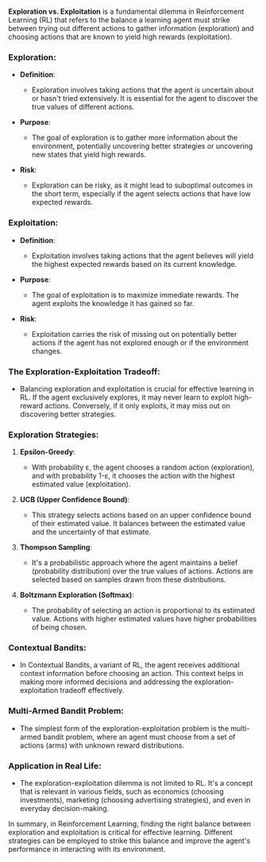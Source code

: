 **Exploration vs. Exploitation** is a fundamental dilemma in Reinforcement Learning (RL) that refers to the balance a learning agent must strike between trying out different actions to gather information (exploration) and choosing actions that are known to yield high rewards (exploitation).

### Exploration:

- **Definition**:
  - Exploration involves taking actions that the agent is uncertain about or hasn't tried extensively. It is essential for the agent to discover the true values of different actions.

- **Purpose**:
  - The goal of exploration is to gather more information about the environment, potentially uncovering better strategies or uncovering new states that yield high rewards.

- **Risk**:
  - Exploration can be risky, as it might lead to suboptimal outcomes in the short term, especially if the agent selects actions that have low expected rewards.

### Exploitation:

- **Definition**:
  - Exploitation involves taking actions that the agent believes will yield the highest expected rewards based on its current knowledge.

- **Purpose**:
  - The goal of exploitation is to maximize immediate rewards. The agent exploits the knowledge it has gained so far.

- **Risk**:
  - Exploitation carries the risk of missing out on potentially better actions if the agent has not explored enough or if the environment changes.

### The Exploration-Exploitation Tradeoff:

- Balancing exploration and exploitation is crucial for effective learning in RL. If the agent exclusively explores, it may never learn to exploit high-reward actions. Conversely, if it only exploits, it may miss out on discovering better strategies.

### Exploration Strategies:

1. **Epsilon-Greedy**:
   - With probability ε, the agent chooses a random action (exploration), and with probability 1-ε, it chooses the action with the highest estimated value (exploitation).

2. **UCB (Upper Confidence Bound)**:
   - This strategy selects actions based on an upper confidence bound of their estimated value. It balances between the estimated value and the uncertainty of that estimate.

3. **Thompson Sampling**:
   - It's a probabilistic approach where the agent maintains a belief (probability distribution) over the true values of actions. Actions are selected based on samples drawn from these distributions.

4. **Boltzmann Exploration (Softmax)**:
   - The probability of selecting an action is proportional to its estimated value. Actions with higher estimated values have higher probabilities of being chosen.

### Contextual Bandits:

- In Contextual Bandits, a variant of RL, the agent receives additional context information before choosing an action. This context helps in making more informed decisions and addressing the exploration-exploitation tradeoff effectively.

### Multi-Armed Bandit Problem:

- The simplest form of the exploration-exploitation problem is the multi-armed bandit problem, where an agent must choose from a set of actions (arms) with unknown reward distributions.

### Application in Real Life:

- The exploration-exploitation dilemma is not limited to RL. It's a concept that is relevant in various fields, such as economics (choosing investments), marketing (choosing advertising strategies), and even in everyday decision-making.

In summary, in Reinforcement Learning, finding the right balance between exploration and exploitation is critical for effective learning. Different strategies can be employed to strike this balance and improve the agent's performance in interacting with its environment.

